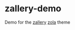 # zallery-demo

Demo for the [zallery](https://github.com/gamingrobot/zallery) [zola](https://www.getzola.org/) theme
